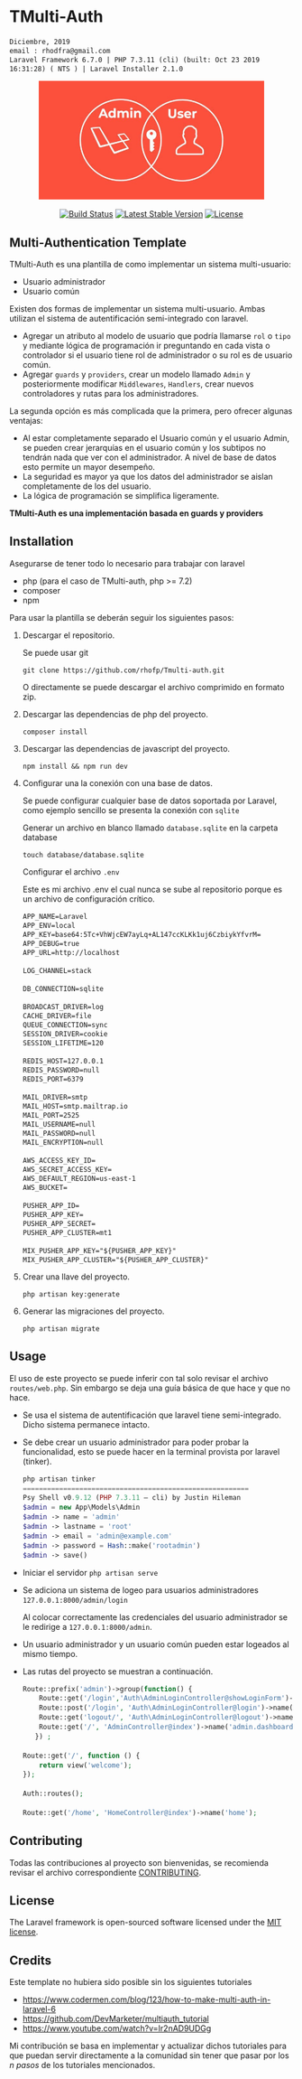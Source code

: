 # TMulti-Auth

```shell
Diciembre, 2019
email : rhodfra@gmail.com
Laravel Framework 6.7.0 | PHP 7.3.11 (cli) (built: Oct 23 2019 16:31:28) ( NTS ) | Laravel Installer 2.1.0
```

<p align="center"><img src="img/cover.jpg" width="400"></p>
<p align="center">
<a href="https://travis-ci.org/laravel/framework"><img src="https://travis-ci.org/laravel/framework.svg" alt="Build Status"></a>
<a href="https://packagist.org/packages/laravel/framework"><img src="https://poser.pugx.org/laravel/framework/v/stable.svg" alt="Latest Stable Version"></a>
<a href="https://packagist.org/packages/laravel/framework"><img src="https://poser.pugx.org/laravel/framework/license.svg" alt="License"></a>
</p>

## Multi-Authentication Template

TMulti-Auth es una plantilla de como implementar un sistema multi-usuario:

* Usuario administrador
* Usuario común

Existen dos formas de implementar un sistema multi-usuario. Ambas utilizan el sistema de autentificación semi-integrado con laravel.

* Agregar un atributo al modelo de usuario que podría llamarse `rol` o `tipo` y mediante lógica de programación ir preguntando en cada vista o controlador si el usuario tiene rol  de administrador o su rol es de usuario común.
* Agregar `guards` y `providers`, crear un modelo llamado `Admin` y posteriormente modificar `Middlewares`, `Handlers`, crear nuevos controladores y rutas para los administradores.

La segunda opción es más complicada que la primera, pero ofrecer algunas ventajas:

* Al estar completamente separado el Usuario común y el usuario Admin, se pueden crear jerarquías en el usuario común y los subtipos no tendrán nada que ver con el administrador. A nivel de base de datos esto permite un mayor desempeño.
* La seguridad es mayor ya que los datos del administrador se aislan completamente de los del usuario.
* La lógica de programación se simplifica ligeramente.

**TMulti-Auth es una implementación basada en guards y providers**

## Installation

Asegurarse de tener todo lo necesario para trabajar con laravel

* php (para el caso de TMulti-auth, php >= 7.2)
* composer
* npm

Para usar la plantilla se deberán seguir los siguientes pasos:

1. Descargar el repositorio.

   Se puede usar git

   ```shell
   git clone https://github.com/rhofp/Tmulti-auth.git
   ```

   O directamente se puede descargar el archivo comprimido en formato zip.

2. Descargar las dependencias de php del proyecto.

   ```shell
   composer install
   ```

3. Descargar las dependencias de javascript del proyecto.

   ```shell
   npm install && npm run dev
   ```

4. Configurar una la conexión con una base de datos.

   Se puede configurar cualquier base de datos soportada por Laravel, como ejemplo sencillo se presenta la conexión con `sqlite`

   Generar un archivo en blanco llamado `database.sqlite` en la carpeta database

   ```shell
   touch database/database.sqlite
   ```

   Configurar el archivo `.env`

   Este es mi archivo .env el cual nunca se sube al repositorio porque es un archivo de configuración crítico.

   ```shell
   APP_NAME=Laravel
   APP_ENV=local
   APP_KEY=base64:5Tc+VhWjcEW7ayLq+AL147ccKLKk1uj6CzbiykYfvrM=
   APP_DEBUG=true
   APP_URL=http://localhost
   
   LOG_CHANNEL=stack
   
   DB_CONNECTION=sqlite
   
   BROADCAST_DRIVER=log
   CACHE_DRIVER=file
   QUEUE_CONNECTION=sync
   SESSION_DRIVER=cookie
   SESSION_LIFETIME=120
   
   REDIS_HOST=127.0.0.1
   REDIS_PASSWORD=null
   REDIS_PORT=6379
   
   MAIL_DRIVER=smtp
   MAIL_HOST=smtp.mailtrap.io
   MAIL_PORT=2525
   MAIL_USERNAME=null
   MAIL_PASSWORD=null
   MAIL_ENCRYPTION=null
   
   AWS_ACCESS_KEY_ID=
   AWS_SECRET_ACCESS_KEY=
   AWS_DEFAULT_REGION=us-east-1
   AWS_BUCKET=
   
   PUSHER_APP_ID=
   PUSHER_APP_KEY=
   PUSHER_APP_SECRET=
   PUSHER_APP_CLUSTER=mt1
   
   MIX_PUSHER_APP_KEY="${PUSHER_APP_KEY}"
   MIX_PUSHER_APP_CLUSTER="${PUSHER_APP_CLUSTER}"
   ```
   
5. Crear una llave del proyecto.

   ```shell
   php artisan key:generate
   ```
   
6. Generar las migraciones del proyecto.

   ```shell
   php artisan migrate
   ```

## Usage

El uso de este proyecto se puede inferir con tal solo revisar el archivo `routes/web.php`. Sin embargo se deja una guía básica de que hace y que no hace.

* Se usa el sistema de autentificación que laravel tiene semi-integrado. Dicho sistema permanece intacto.

* Se debe crear un usuario administrador para poder probar la funcionalidad, esto se puede hacer en la terminal provista por laravel (tinker).

  ```php
  php artisan tinker
  ========================================================
  Psy Shell v0.9.12 (PHP 7.3.11 — cli) by Justin Hileman
  $admin = new App\Models\Admin
  $admin -> name = 'admin'
  $admin -> lastname = 'root'  
  $admin -> email = 'admin@example.com' 
  $admin -> password = Hash::make('rootadmin')    
  $admin -> save()    
  ```

* Iniciar el servidor `php artisan serve`

* Se adiciona un sistema de logeo para usuarios administradores `127.0.0.1:8000/admin/login`

  Al colocar correctamente las credenciales del usuario administrador se le redirige a `127.0.0.1:8000/admin`.

* Un usuario administrador y un usuario común pueden estar logeados al mismo tiempo.

* Las rutas del proyecto se muestran a continuación.

  ```php
  Route::prefix('admin')->group(function() {
      Route::get('/login','Auth\AdminLoginController@showLoginForm')->name('admin.login');
      Route::post('/login', 'Auth\AdminLoginController@login')->name('admin.login.submit');
      Route::get('logout/', 'Auth\AdminLoginController@logout')->name('admin.logout');
      Route::get('/', 'AdminController@index')->name('admin.dashboard');
     }) ;
  
  Route::get('/', function () {
      return view('welcome');
  });
  
  Auth::routes();
  
  Route::get('/home', 'HomeController@index')->name('home');
  ```

## Contributing

Todas las contribuciones al proyecto son bienvenidas, se recomienda revisar el archivo correspondiente [CONTRIBUTING](CONTRIBUTING.md).

## License

The Laravel framework is open-sourced software licensed under the [MIT license](https://opensource.org/licenses/MIT).

## Credits

Este template no hubiera sido posible sin los siguientes tutoriales

* https://www.codermen.com/blog/123/how-to-make-multi-auth-in-laravel-6
* https://github.com/DevMarketer/multiauth_tutorial
* https://www.youtube.com/watch?v=Ir2nAD9UDGg

Mi contribución se basa en implementar y actualizar dichos tutoriales para que puedan servir directamente a la comunidad sin tener que pasar por los *n pasos* de los tutoriales mencionados.